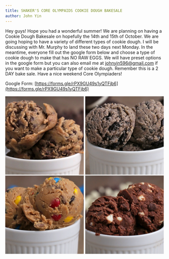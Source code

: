 ```yaml
---
title: SHAKER'S CORE OLYMPAIDS COOKIE DOUGH BAKESALE
author: John Yin
---
```

Hey guys! Hope you had a wonderful summer! We are planning on having a Cookie Dough Bakesale on hopefully the 14th and 15th of October. We are going hoping to have a variety of different types of cookie dough. I will be discussing with Mr. Murphy to land these two days next Monday. In the meantime, everyone fill out the google form below and choose a type of cookie dough to make that has NO RAW EGGS. We will have preset options in the google form but you can also email me at johnyin596@gmail.com if you want to make a particular type of cookie dough. Remember this is a 2 DAY bake sale. Have a nice weekend Core Olympiaders!

Google Form:
[https://forms.gle/rPX9GU49s1yQTFjb6](https://forms.gle/rPX9GU49s1yQTFjb6)


![Cookie Dough](/assets/Pictures/fbthumb.jpg)

